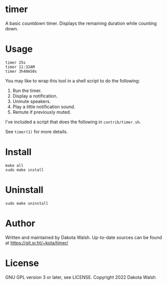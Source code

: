 # timer

A basic countdown timer. Displays the remaining duration while counting down.

# Usage
```
timer 25s
timer 11:32AM
timer 3h40m50s
```

You may like to wrap this tool in a shell script to do the following:
1. Run the timer.
2. Display a notification.
3. Unmute speakers.
4. Play a little notification sound.
5. Remute if previously muted.

I've included a script that does the following in `contrib/timer.sh`.

See `timer(1)` for more details.

# Install
```
make all
sudo make install
```

# Uninstall
```
sudo make uninstall
```

# Author
Written and maintained by Dakota Walsh.
Up-to-date sources can be found at https://git.sr.ht/~kota/timer/

# License
GNU GPL version 3 or later, see LICENSE.
Copyright 2022 Dakota Walsh
